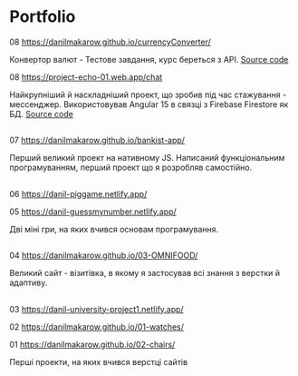 # Portfolio

08 https://danilmakarow.github.io/currencyConverter/

Конвертор валют - Тестове завдання, курс береться з API.
<a href="https://github.com/danilmakarow/currencyConverter">Source code</a>


08 https://project-echo-01.web.app/chat

Найкрупніший й наскладніший проект, що зробив під час стажування - мессенджер. Використовував Angular 15 в связці з Firebase Firestore як БД.
<a href="https://github.com/danilmakarow/echo">Source code</a>


##

07 https://danilmakarow.github.io/bankist-app/

Перший великий проект на нативному JS. Написаний функціональним програмуванням, перший проект що я розробляв самостійно.

##

06 https://danil-piggame.netlify.app/

05 https://danil-guessmynumber.netlify.app/ 

Дві міні гри, на яких вчився основам програмування.

##

04 https://danilmakarow.github.io/03-OMNIFOOD/ 

Великий сайт - візитівка, в якому я застосував всі знання з верстки й адаптиву.

##

03 https://danil-university-project1.netlify.app/ 

02 https://danilmakarow.github.io/01-watches/

01 https://danilmakarow.github.io/02-chairs/ 

Перші проекти, на яких вчився верстці сайтів

